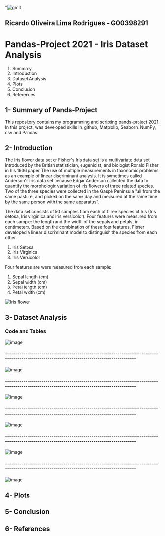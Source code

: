  "![gmit](https://user-images.githubusercontent.com/77755223/115528889-56c6fc80-a28a-11eb-8f36-2d7004e6ece6.PNG)  
 
## Ricardo Oliveira Lima Rodrigues - G00398291 

<h1>Pandas-Project 2021 - Iris Dataset Analysis</h1>                                                       
                                
1. Summary
2. Introduction
3. Dataset Analysis 
4. Plots
5. Conclusion
6. References

## 1- Summary of Pands-Project
<p>This repository contains my programming and scripting pands-project 2021. In this project, was developed skills in, github, Matplolib, Seaborn, NumPy, csv and Pandas.</p>

## 2- Introduction
<p>The Iris flower data set or Fisher's Iris data set is a multivariate data set introduced by the British statistician, eugenicist, and biologist Ronald Fisher in his 1936 paper The use of multiple measurements in taxonomic problems as an example of linear discriminant analysis. It is sometimes called Anderson's Iris data set because Edgar Anderson collected the data to quantify the morphologic variation of Iris flowers of three related species. Two of the three species were collected in the Gaspé Peninsula "all from the same pasture, and picked on the same day and measured at the same time by the same person with the same apparatus".

The data set consists of 50 samples from each of three species of Iris (Iris setosa, Iris virginica and Iris versicolor). Four features were measured from each sample: the length and the width of the sepals and petals, in centimeters. Based on the combination of these four features, Fisher developed a linear discriminant model to distinguish the species from each other.</p>

1. Iris Setosa
2. Iris Virginica
3. Iris Versicolor

Four features are were measured from each sample:

1. Sepal length (cm)
2. Sepal width (cm)
3. Petal length (cm)
4. Petal width (cm)

![Iris flower](https://user-images.githubusercontent.com/77755223/115158575-bbb20500-a086-11eb-877d-059237278e12.png)

## 3- Dataset Analysis
### Code and Tables

![image](https://user-images.githubusercontent.com/77755223/115613768-beaa3100-a2e4-11eb-9363-a5545eb946a3.png)
#### ---------------------------------------------------------------------------------------------------------------------------------------------
![image](https://user-images.githubusercontent.com/77755223/115613936-f44f1a00-a2e4-11eb-9aa6-d52a89ea535b.png)
#### ---------------------------------------------------------------------------------------------------------------------------------------------
![image](https://user-images.githubusercontent.com/77755223/115614151-39734c00-a2e5-11eb-851a-b55e3d3c1008.png)
#### ---------------------------------------------------------------------------------------------------------------------------------------------
![image](https://user-images.githubusercontent.com/77755223/115614314-75a6ac80-a2e5-11eb-8016-a50787615b6f.png)
#### ---------------------------------------------------------------------------------------------------------------------------------------------
![image](https://user-images.githubusercontent.com/77755223/115615149-7d1a8580-a2e6-11eb-9733-a2de9e3de35e.png)
#### ---------------------------------------------------------------------------------------------------------------------------------------------
![image](https://user-images.githubusercontent.com/77755223/115615174-87d51a80-a2e6-11eb-942f-36a3a3c67509.png)



## 4- Plots

## 5- Conclusion

## 6- References




